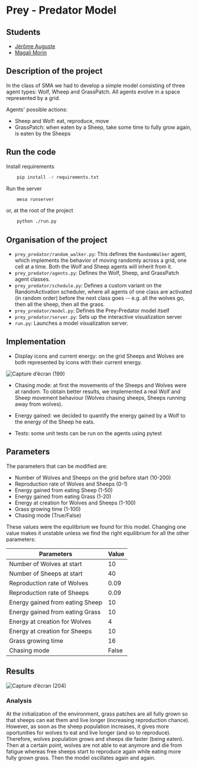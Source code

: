 # Prey - Predator Model

## Students

- [Jérôme Auguste](https://github.com/jerome-auguste)
- [Magali Morin](https://github.com/magalimorin18)

## Description of the project

In the class of SMA we had to develop a simple model consisting of three agent types: Wolf, Wheep and GrassPatch.
All agents evolve in a space represented by a grid.

Agents' possible actions:

   - Sheep and Wolf: eat, reproduce, move
   - GrassPatch: when eaten by a Sheep, take some time to fully grow again, is eaten by the Sheeps


## Run the code

Install requirements 

```bash
    pip install -r requirements.txt
```

Run the server

```bash
    mesa runserver
```

or, at the root of the project

```bash
    python ./run.py
```

## Organisation of the project

- ``prey_predator/random_walker.py``: This defines the ``RandomWalker`` agent, which implements the behavior of moving randomly across a grid, one cell at a time. Both the Wolf and Sheep agents will inherit from it.
- ``prey_predator/agents.py``: Defines the Wolf, Sheep, and GrassPatch agent classes.
- ``prey_predator/schedule.py``: Defines a custom variant on the RandomActivation scheduler, where all agents of one class are activated (in random order) before the next class goes -- e.g. all the wolves go, then all the sheep, then all the grass.
- ``prey_predator/model.py``: Defines the Prey-Predator model itself
- ``prey_predator/server.py``: Sets up the interactive visualization server
- ``run.py``: Launches a model visualization server.

## Implementation

- Display icons and current energy: on the grid Sheeps and Wolves are both represented by icons with their current energy.

![Capture d’écran (199)](https://user-images.githubusercontent.com/51906903/157892026-ebec08d5-3fe3-4cef-adff-2e663a694c16.png)

- Chasing mode: at first the movements of the Sheeps and Wolves were at random. To obtain better results, we implemented a real Wolf and Sheep movement behaviour (Wolves chasing sheeps, Sheeps running away from wolves).

- Energy gained: we decided to quantify the energy gained by a Wolf to the energy of the Sheep he eats.

- Tests: some unit tests can be run on the agents using pytest

## Parameters

The parameters that can be modified are:

- Number of Wolves and Sheeps on the grid before start (10-200)
- Reproduction rate of Wolves and Sheeps (0-1)
- Energy gained from eating Sheep (1-50)
- Energy gained from eating Grass (1-20)
- Energy at creation for Wolves and Sheeps (1-100)
- Grass growing time (1-100)
- Chasing mode (True/False)

These values were the equilibrium we found for this model. Changing one value makes it unstable unless we find the right equilibrium for all the other parameters: 

| Parameters                      | Value  |
| --------------------------------|--------|
| Number of Wolves at start       | 10     |
| Number of Sheeps at start       | 40     |
| Reproduction rate of Wolves     | 0.09   |
| Reproduction rate of Sheeps     | 0.09   |
| Energy gained from eating Sheep | 10     |
| Energy gained from eating Grass | 10     |
| Energy at creation for Wolves   | 4      |
| Energy at creation for Sheeps   | 10     |
| Grass growing time              | 16     |
| Chasing mode                    | False  |



## Results

![Capture d’écran (204)](https://user-images.githubusercontent.com/51906903/157899361-148b092e-0149-4fdd-a9ef-dbc0149fde32.png)

### Analysis

At the initialization of the environment, grass patches are all fully grown so that sheeps can eat them and live longer (increasing reproduction chance). However, as soon as the sheep population increases, it gives more oportunities for wolves to eat and live longer (and so to reproduce). Therefore, wolves population grows and sheeps die faster (being eaten). Then at a certain point, wolves are not able to eat anymore and die from fatigue whereas free sheeps start to reproduce again while eating more fully grown grass.
Then the model oscillates again and again.
